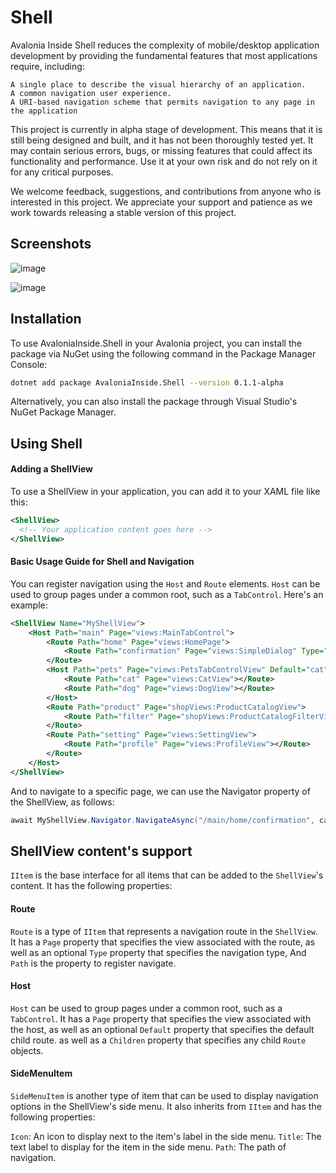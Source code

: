 # Shell

Avalonia Inside Shell reduces the complexity of mobile/desktop application development by providing the fundamental features that most applications require, including:

    A single place to describe the visual hierarchy of an application.
    A common navigation user experience.
    A URI-based navigation scheme that permits navigation to any page in the application
    

This project is currently in alpha stage of development. This means that it is still being designed and built, and it has not been thoroughly tested yet. It may contain serious errors, bugs, or missing features that could affect its functionality and performance. Use it at your own risk and do not rely on it for any critical purposes.

We welcome feedback, suggestions, and contributions from anyone who is interested in this project. We appreciate your support and patience as we work towards releasing a stable version of this project.


## Screenshots

![image](https://user-images.githubusercontent.com/956077/226295190-cbe81c7d-4054-4c07-9e5c-7ee7149c1468.png)

![image](https://user-images.githubusercontent.com/956077/226295294-3d4f1f9e-941d-4248-b941-a0c35ca0533a.png)

## Installation

To use AvaloniaInside.Shell in your Avalonia project, you can install the package via NuGet using the following command in the Package Manager Console:

```bash
dotnet add package AvaloniaInside.Shell --version 0.1.1-alpha
```

Alternatively, you can also install the package through Visual Studio's NuGet Package Manager.

## Using Shell

#### Adding a ShellView
To use a ShellView in your application, you can add it to your XAML file like this:
```xml
<ShellView>
  <!-- Your application content goes here -->
</ShellView>
```

#### Basic Usage Guide for Shell and Navigation
You can register navigation using the `Host` and `Route` elements. `Host` can be used to group pages under a common root, such as a `TabControl`. Here's an example:

```xml
<ShellView Name="MyShellView">
    <Host Path="main" Page="views:MainTabControl">
        <Route Path="home" Page="views:HomePage">
            <Route Path="confirmation" Page="views:SimpleDialog" Type="Modal"></Route>
        </Route>
        <Host Path="pets" Page="views:PetsTabControlView" Default="cat">
            <Route Path="cat" Page="views:CatView"></Route>
            <Route Path="dog" Page="views:DogView"></Route>
        </Host>
        <Route Path="product" Page="shopViews:ProductCatalogView">
            <Route Path="filter" Page="shopViews:ProductCatalogFilterView" Type="Modal"></Route>
        </Route>
        <Route Path="setting" Page="views:SettingView">
            <Route Path="profile" Page="views:ProfileView"></Route>
        </Route>
    </Host>
</ShellView>
```

And to navigate to a specific page, we can use the Navigator property of the ShellView, as follows:

```csharp
await MyShellView.Navigator.NavigateAsync("/main/home/confirmation", cancellationToken);
```

## ShellView content's support

`IItem` is the base interface for all items that can be added to the `ShellView`'s content. It has the following properties:

#### Route

`Route` is a type of `IItem` that represents a navigation route in the `ShellView`. It has a `Page` property that specifies the view associated with the route, as well as an optional `Type` property that specifies the navigation type, And `Path` is the property to register navigate.

#### Host

`Host` can be used to group pages under a common root, such as a `TabControl`.
It has a `Page` property that specifies the view associated with the host, as well as an optional `Default` property that specifies the default child route. as well as a `Children` property that specifies any child `Route` objects. 

#### SideMenuItem

`SideMenuItem` is another type of item that can be used to display navigation options in the ShellView's side menu. It also inherits from `IItem` and has the following properties:

`Icon`: An icon to display next to the item's label in the side menu.
`Title`: The text label to display for the item in the side menu.
`Path`: The path of navigation.

